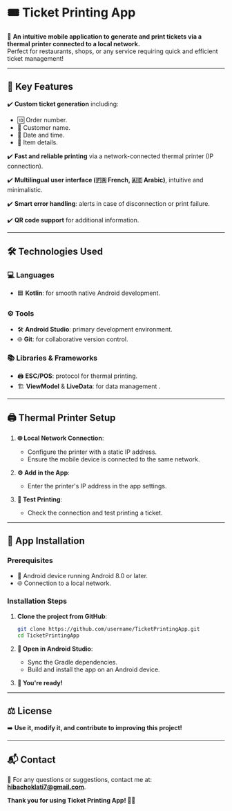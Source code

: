 
# 🎟️ **Ticket Printing App**  

🌟 **An intuitive mobile application to generate and print tickets via a thermal printer connected to a local network.**  
Perfect for restaurants, shops, or any service requiring quick and efficient ticket management!  

---

## 🚀 **Key Features**  
✔️ **Custom ticket generation** including:  
  - 🆔 Order number.  
  - 👤 Customer name.  
  - 📅 Date and time.  
  - 🛒 Item details.  

✔️ **Fast and reliable printing** via a network-connected thermal printer (IP connection).  

✔️ **Multilingual user interface (🇫🇷 French, 🇦🇪 Arabic)**, intuitive and minimalistic.  

✔️ **Smart error handling**: alerts in case of disconnection or print failure.  

✔️ **QR code support** for additional information.  

---

## 🛠️ **Technologies Used**  

### 💻 **Languages**  
- 🟦 **Kotlin**: for smooth native Android development.  

### ⚙️ **Tools**  
- 🛠️ **Android Studio**: primary development environment.  
- 🌐 **Git**: for collaborative version control.  

### 📚 **Libraries & Frameworks**  
- 🖨️ **ESC/POS**: protocol for thermal printing.  
- 🏗️ **ViewModel** & **LiveData**: for data management .  

---

## 🖨️ **Thermal Printer Setup**  

1. **🌐 Local Network Connection**:  
   - Configure the printer with a static IP address.  
   - Ensure the mobile device is connected to the same network.  

2. **⚙️ Add in the App**:  
   - Enter the printer's IP address in the app settings.  

3. **🧪 Test Printing**:  
   - Check the connection and test printing a ticket.  

---

## 📲 **App Installation**  

### **Prerequisites**  
- 📱 Android device running Android 8.0 or later.  
- 🌐 Connection to a local network.  

### **Installation Steps**  
1. **Clone the project from GitHub**:  
   ```bash
   git clone https://github.com/username/TicketPrintingApp.git
   cd TicketPrintingApp
   ```  

2. **📂 Open in Android Studio**:  
   - Sync the Gradle dependencies.  
   - Build and install the app on an Android device.  

3. **🎉 You're ready!**  

---


## ⚖️ **License**  
➡️ **Use it, modify it, and contribute to improving this project!**  

---

## 📬 **Contact**  
📧 For any questions or suggestions, contact me at: **hibachoklati7@gmail.com**.  

**Thank you for using Ticket Printing App! 🚗💨**  
